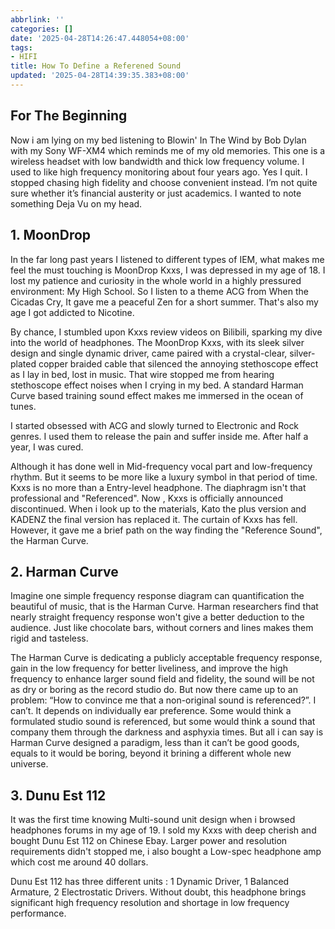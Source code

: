 ```yaml
---
abbrlink: ''
categories: []
date: '2025-04-28T14:26:47.448054+08:00'
tags:
- HIFI
title: How To Define a Referened Sound
updated: '2025-04-28T14:39:35.383+08:00'
---
```

## For The Beginning

Now i am lying on my bed listening to Blowin' In The Wind by Bob Dylan with my Sony WF-XM4 which reminds me of my old memories. This one is a wireless headset with low bandwidth and thick low frequency volume. I used to like high frequency monitoring about four years ago. Yes I quit. I stopped chasing high fidelity and choose convenient instead. I’m not quite sure whether it’s financial austerity or just academics. I wanted to note something Deja Vu on my head.

## 1. MoonDrop

In the far long past years I listened to different types of IEM, what makes me feel the must touching is MoonDrop Kxxs, I was depressed in my age of 18. I lost my patience and curiosity in the whole world in a highly pressured environment: My High School. So I listen to a theme ACG from When the Cicadas Cry, It gave me a peaceful Zen for a short summer. That's also my age I got addicted to Nicotine.

By chance, I stumbled upon Kxxs review videos on Bilibili, sparking my dive into the world of headphones. The MoonDrop Kxxs, with its sleek silver design and single dynamic driver, came paired with a crystal-clear, silver-plated copper braided cable that silenced the annoying stethoscope effect as I lay in bed, lost in music. That wire stopped me from hearing stethoscope effect noises when I crying in my bed. A standard Harman Curve based training sound effect makes me immersed in the ocean of tunes.

I started obsessed with ACG and slowly turned to Electronic and Rock genres. I used them to release the pain and suffer inside me. After half a year, I was cured.

Although it has done well in Mid-frequency vocal part and low-frequency rhythm. But it seems to be more like a luxury symbol in that period of time. Kxxs is no more than a Entry-level headphone. The diaphragm isn't that professional and "Referenced". Now , Kxxs is officially announced discontinued. When i look up to the materials, Kato the plus version and KADENZ the final version has replaced it. The curtain of Kxxs has fell. However, it gave me a brief path on the way finding the "Reference Sound", the Harman Curve.

## 2. Harman Curve

Imagine one simple frequency response diagram can quantification the beautiful of music, that is the Harman Curve. Harman researchers find that nearly straight frequency response won't give a better deduction to the audience. Just like chocolate bars, without corners and lines makes them rigid and tasteless.

The Harman Curve is dedicating a publicly acceptable frequency response, gain in the low frequency for better liveliness, and improve the high frequency to enhance larger sound field and fidelity, the sound will be not as dry or boring as the record studio do. But now there came up to an problem: “How to convince me that a non-original sound is referenced?”. I can’t. It depends on individually ear preference. Some would think a formulated studio sound is referenced, but some would think a sound that company them through the darkness and asphyxia times. But all i can say is Harman Curve designed a paradigm, less than it can’t be good goods, equals to it would be boring, beyond it brining a different whole new universe.

## 3. Dunu Est 112

It was the first time knowing Multi-sound unit design when i browsed headphones forums in my age of 19. I sold my Kxxs with deep cherish and bought Dunu Est 112 on Chinese Ebay. Larger power and resolution requirements didn't stopped me, i also bought a Low-spec headphone amp which cost me around 40 dollars.

Dunu Est 112 has three different units : 1 Dynamic Driver, 1 Balanced Armature, 2 Electrostatic Drivers. Without doubt, this headphone brings significant high frequency resolution and shortage in low frequency performance.
